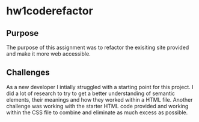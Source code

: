 # hw1coderefactor

## Purpose
The purpose of this assignment was to refactor the exisiting site provided and make it more web accessible.

## Challenges
As a new developer I intially struggled with a starting point for this project. I did a lot of research to try to get a better understanding of semantic elements, their meanings and how they worked within a HTML file. Another challenge was working with the starter HTML code provided and working within the CSS file to combine and eliminate as much excess as possible.




